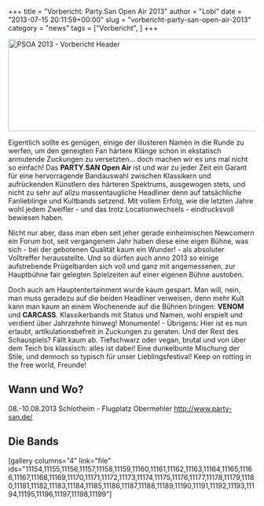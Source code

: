 +++
title = "Vorbericht: Party.San Open Air 2013"
author = "Lobi"
date = "2013-07-15 20:11:59+00:00"
slug = "vorbericht-party-san-open-air-2013"
category = "news"
tags = ["Vorbericht", ]
+++

<img src="http://necroslaughter.de/wp-content/uploads/2013/07/PSOA-2013-Vorbericht-Header-690x188.jpg" alt="PSOA 2013 - Vorbericht Header" width="690" height="188" class="aligncenter size-large wp-image-11201" />

Eigentlich sollte es genügen, einige der illusteren Namen in die Runde zu werfen, um den geneigten Fan härtere Klänge schon in ekstatisch anmutende Zuckungen zu versetzten... doch machen wir es uns mal nicht so einfach! Das **PARTY.SAN Open Air** ist und war zu jeder Zeit ein Garant für eine hervorragende Bandauswahl zwischen Klassikern und aufrückenden Künstlern des härteren Spektrums, ausgewogen stets, und nicht zu sehr auf allzu massentaugliche Headliner denn auf tatsächliche Fanlieblinge und Kultbands setzend. Mit vollem Erfolg, wie die letzten Jahre wohl jedem Zweifler - und das trotz Locationwechsels - eindrucksvoll bewiesen haben.  

Nicht nur aber, dass man eben seit jeher gerade einheimischen Newcomern ein Forum bot, seit vergangenem Jahr haben diese eine eigen Bühne, was sich - bei der gebotenen Qualität kaum ein Wunder! - als absoluter Volltreffer herausstellte. Und so dürfen auch anno 2013 so einige aufstrebende Prügelbarden sich voll und ganz mit angemessenen, zur Hauptbühne fair gelegten Spielzeiten auf einer eigenen Bühne austoben.

Doch auch am Hauptentertainment wurde kaum gespart. Man will, nein, man muss geradezu auf die beiden Headliner verweisen, denn mehr Kult kann man kaum an einem Wochenende auf die Bühnen bringen: **VENOM** und **CARCASS**. Klassikerbands mit Status und Namen, wohl erspielt und verdient über Jahrzehnte hinweg! Monumente! - Übrigens: Hier ist es nun erlaubt, artikulationsbefreit in Zuckungen zu geraten. Und der Rest des Schauspiels? Fällt kaum ab. Tiefschwarz oder vegan, brutal und von über dem Teich bis klassisch: alles ist dabei! Eine dunkelbunte Mischung der Stile, und dennoch so typisch für unser Lieblingsfestival!  Keep on rotting in the free world, Freunde!

<h2>Wann und Wo?</h2>
08.-10.08.2013
Schlotheim - Flugplatz Obermehler
<a href="http://www.party-san.de/">http://www.party-san.de/</a>

<h2>Die Bands</h2>
[gallery columns="4" link="file" ids="11154,11155,11156,11157,11158,11159,11160,11161,11162,11163,11164,11165,11166,11167,11168,11169,11170,11171,11172,11173,11174,11175,11176,11177,11178,11179,11180,11181,11182,11183,11184,11185,11186,11187,11188,11189,11190,11191,11192,11193,11194,11195,11196,11197,11198,11199"]
